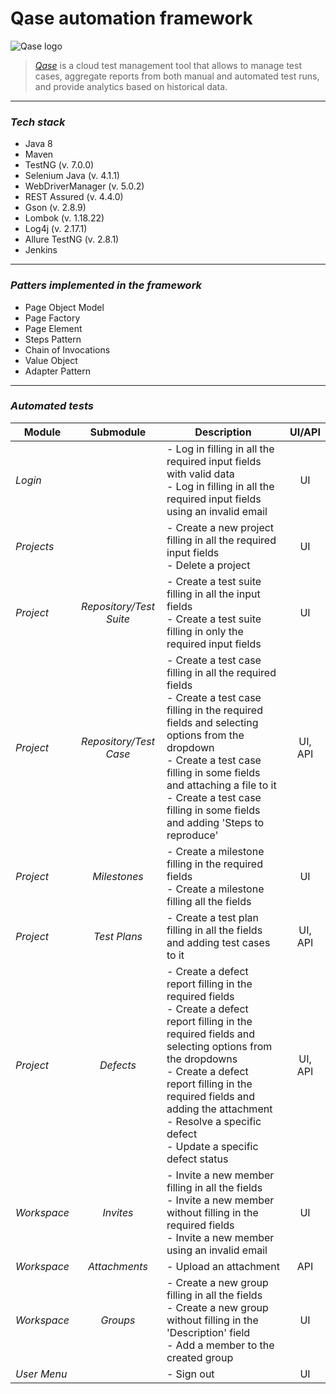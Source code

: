 # Qase automation framework

![Qase logo](https://dz2cdn1.dzone.com/storage/temp/14330818-qase-logo.png)

> [_Qase_](https://qase.io/) is a cloud test management tool that allows to manage 
> test cases, aggregate reports from both manual and automated 
> test runs, and provide analytics based on historical data.

____

### _Tech stack_
- Java 8
- Maven
- TestNG (v. 7.0.0)
- Selenium Java (v. 4.1.1)
- WebDriverManager (v. 5.0.2)
- REST Assured (v. 4.4.0)
- Gson (v. 2.8.9)
- Lombok (v. 1.18.22)
- Log4j (v. 2.17.1)
- Allure TestNG (v. 2.8.1)
- Jenkins

____

### _Patters implemented in the framework_
- Page Object Model
- Page Factory
- Page Element
- Steps Pattern
- Chain of Invocations
- Value Object
- Adapter Pattern
____

### _Automated tests_
| **Module**  |      **Submodule**      | **Description**                                                                                                                                                                                                                                                                                                              | **UI/API** |
|-------------|:-----------------------:|------------------------------------------------------------------------------------------------------------------------------------------------------------------------------------------------------------------------------------------------------------------------------------------------------------------------------|:----------:|
| _Login_     |                         | - Log in filling in all the required input fields with valid data<br/> - Log in filling in all the required input fields using an invalid email                                                                                                                                                                              |     UI     |
| _Projects_  |                         | - Create a new project filling in all the required input fields<br/> - Delete a project                                                                                                                                                                                                                                      |     UI     |
| _Project_   | _Repository/Test Suite_ | - Create a test suite filling in all the input fields<br/> - Create a test suite filling in only the required input fields                                                                                                                                                                                                   |     UI     |
| _Project_   | _Repository/Test Case_  | - Create a test case filling in all the required fields<br/> - Create a test case filling in the required fields and selecting options from the dropdown<br/> - Create a test case filling in some fields and attaching a file to it<br/> - Create a test case filling in some fields and adding 'Steps to reproduce'        |  UI, API   |
| _Project_   |      _Milestones_       | - Create a milestone filling in the required fields<br/> - Create a milestone filling all the fields                                                                                                                                                                                                                         |     UI     |
| _Project_   |      _Test Plans_       | - Create a test plan filling in all the fields and adding test cases to it<br/>                                                                                                                                                                                                                                              |  UI, API   |
| _Project_   |        _Defects_        | - Create a defect report filling in the required fields<br/> - Create a defect report filling in the required fields and selecting options from the dropdowns<br/> - Create a defect report filling in the required fields and adding the attachment<br/> - Resolve a specific defect<br/> - Update a specific defect status |  UI, API   |
| _Workspace_ |        _Invites_        | - Invite a new member filling in all the fields<br/> - Invite a new member without filling in the required fields<br/> - Invite a new member using an invalid email                                                                                                                                                          |     UI     |
| _Workspace_ |      _Attachments_      | - Upload an attachment                                                                                                                                                                                                                                                                                                       |    API     |
| _Workspace_ |        _Groups_         | - Create a new group filling in all the fields<br/> - Create a new group without filling in the 'Description' field<br/> - Add a member to the created group                                                                                                                                                                 |     UI     |
| _User Menu_ |                         | - Sign out                                                                                                                                                                                                                                                                                                                   |     UI     |







